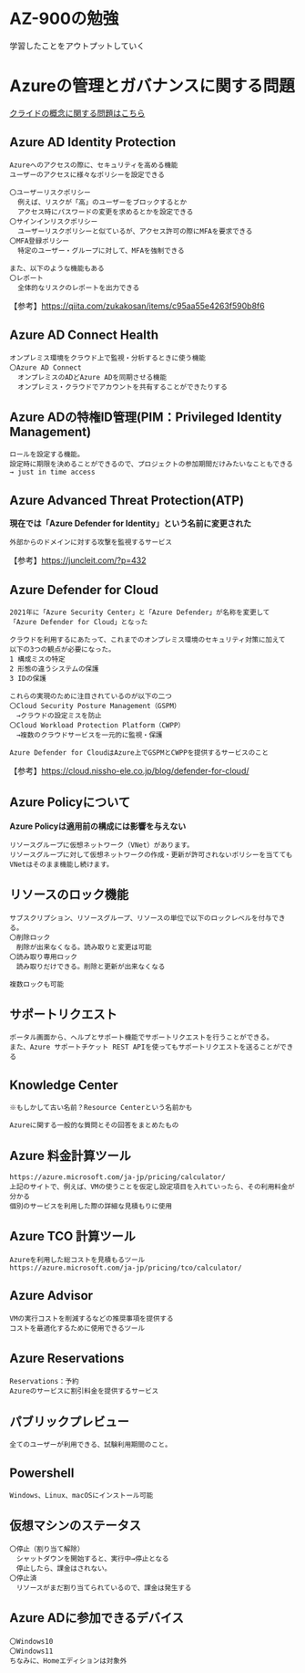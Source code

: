 # AZ-900の勉強  

学習したことをアウトプットしていく  

# Azureの管理とガバナンスに関する問題  

[クライドの概念に関する問題はこちら](%E3%82%AF%E3%83%A9%E3%82%A6%E3%83%89%E6%A6%82%E5%BF%B5.md)  

## Azure AD Identity Protection  
    Azureへのアクセスの際に、セキュリティを高める機能  
    ユーザーのアクセスに様々なポリシーを設定できる  

    〇ユーザーリスクポリシー  
      例えば、リスクが「高」のユーザーをブロックするとか  
      アクセス時にパスワードの変更を求めるとかを設定できる  
    〇サインインリスクポリシー  
      ユーザーリスクポリシーと似ているが、アクセス許可の際にMFAを要求できる  
    〇MFA登録ポリシー  
      特定のユーザー・グループに対して、MFAを強制できる  
    
    また、以下のような機能もある  
    〇レポート  
      全体的なリスクのレポートを出力できる  

【参考】https://qiita.com/zukakosan/items/c95aa55e4263f590b8f6  

## Azure AD Connect Health  
    オンプレミス環境をクラウド上で監視・分析するときに使う機能  
    〇Azure AD Connect  
      オンプレミスのADどAzure ADを同期させる機能  
      オンプレミス・クラウドでアカウントを共有することができたりする  

## Azure ADの特権ID管理(PIM：Privileged Identity Management)  
    ロールを設定する機能。  
    設定時に期限を決めることができるので、プロジェクトの参加期間だけみたいなこともできる  
    → just in time access  

## Azure Advanced Threat Protection(ATP)  
**現在では「Azure Defender for Identity」という名前に変更された**  

    外部からのドメインに対する攻撃を監視するサービス  

【参考】https://juncleit.com/?p=432  

## Azure Defender for Cloud  
    2021年に「Azure Security Center」と「Azure Defender」が名称を変更して「Azure Defender for Cloud」となった  

    クラウドを利用するにあたって、これまでのオンプレミス環境のセキュリティ対策に加えて
    以下の3つの観点が必要になった。  
    1 構成ミスの特定  
    2 形態の違うシステムの保護  
    3 IDの保護  

    これらの実現のために注目されているのが以下の二つ  
    〇Cloud Security Posture Management（GSPM）  
    　→クラウドの設定ミスを防止  
    〇Cloud Workload Protection Platform（CWPP）  
    　→複数のクラウドサービスを一元的に監視・保護  

    Azure Defender for CloudはAzure上でGSPMとCWPPを提供するサービスのこと  

【参考】https://cloud.nissho-ele.co.jp/blog/defender-for-cloud/  

## Azure Policyについて  
    
**Azure Policyは適用前の構成には影響を与えない**  

    リソースグループに仮想ネットワーク（VNet）があります。  
    リソースグループに対して仮想ネットワークの作成・更新が許可されないポリシーを当てても  
    VNetはそのまま機能し続けます。  

## リソースのロック機能  
    サブスクリプション、リソースグループ、リソースの単位で以下のロックレベルを付与できる。  
    〇削除ロック  
    　削除が出来なくなる。読み取りと変更は可能  
    〇読み取り専用ロック  
    　読み取りだけできる。削除と更新が出来なくなる  
    
    複数ロックも可能  

## サポートリクエスト  
    ポータル画面から、ヘルプとサポート機能でサポートリクエストを行うことができる。  
    また、Azure サポートチケット REST APIを使ってもサポートリクエストを送ることができる  

## Knowledge Center  
    ※もしかして古い名前？Resource Centerという名前かも  

    Azureに関する一般的な質問とその回答をまとめたもの  

## Azure 料金計算ツール  
    https://azure.microsoft.com/ja-jp/pricing/calculator/  
    上記のサイトで、例えば、VMの使うことを仮定し設定項目を入れていったら、その利用料金が分かる  
    個別のサービスを利用した際の詳細な見積もりに使用  

## Azure TCO 計算ツール  
    Azureを利用した総コストを見積もるツール  
    https://azure.microsoft.com/ja-jp/pricing/tco/calculator/  

## Azure Advisor  
    VMの実行コストを削減するなどの推奨事項を提供する  
    コストを最適化するために使用できるツール  

## Azure Reservations　　
    Reservations：予約  
    Azureのサービスに割引料金を提供するサービス  

## パブリックプレビュー  
    全てのユーザーが利用できる、試験利用期間のこと。  

## Powershell  
    Windows、Linux、macOSにインストール可能  

## 仮想マシンのステータス  
    〇停止（割り当て解除）  
    　シャットダウンを開始すると、実行中→停止となる  
    　停止したら、課金はされない。  
    〇停止済  
    　リソースがまだ割り当てられているので、課金は発生する  

## Azure ADに参加できるデバイス  
    〇Windows10  
    〇Windows11  
    ちなみに、Homeエディションは対象外  
